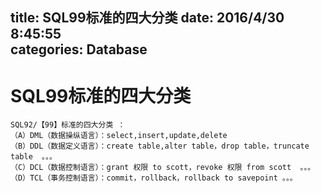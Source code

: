 title: SQL99标准的四大分类
date: 2016/4/30 8:45:55  
categories: Database
---



# SQL99标准的四大分类 #
	
	SQL92/【99】标准的四大分类 ：
	（A）DML（数据操纵语言）：select,insert,update,delete  
	（B）DDL（数据定义语言）：create table,alter table，drop table，truncate table  。。。
	（C）DCL（数据控制语言）：grant 权限 to scott，revoke 权限 from scott  。。。
	（D）TCL（事务控制语言）：commit，rollback，rollback to savepoint 。。。